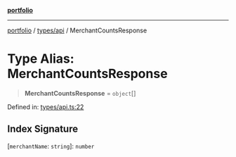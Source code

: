 [**portfolio**](../../../README.md)

***

[portfolio](../../../modules.md) / [types/api](../README.md) / MerchantCountsResponse

# Type Alias: MerchantCountsResponse

> **MerchantCountsResponse** = `object`[]

Defined in: [types/api.ts:22](https://github.com/tnorlund/Portfolio/blob/d90c328047f464fe109d76bd6c13eb6374345e92/portfolio/types/api.ts#L22)

## Index Signature

\[`merchantName`: `string`\]: `number`
